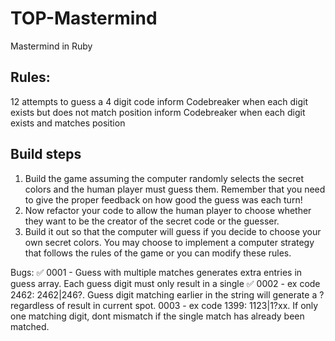 # TOP-Mastermind
Mastermind in Ruby


## Rules:
12 attempts to guess a 4 digit code
inform Codebreaker when each digit exists but does not match position
inform Codebreaker when each digit exists and matches position

## Build steps
1. Build the game assuming the computer randomly selects the secret colors and the human player must guess them. Remember that you need to give the proper feedback on how good the guess was each turn!
2. Now refactor your code to allow the human player to choose whether they want to be the creator of the secret code or the guesser.
3. Build it out so that the computer will guess if you decide to choose your own secret colors. You may choose to implement a computer strategy that follows the rules of the game or you can modify these rules.

Bugs:
✅ 0001 - Guess with multiple matches generates extra entries in guess array. Each guess digit must only result in a single 
✅ 0002 - ex code 2462: 2462|246?. Guess digit matching earlier in the string will generate a ? regardless of result in current spot.
0003 - ex code 1399: 1123|1?xx. If only one matching digit, dont mismatch if the single match has already been matched.